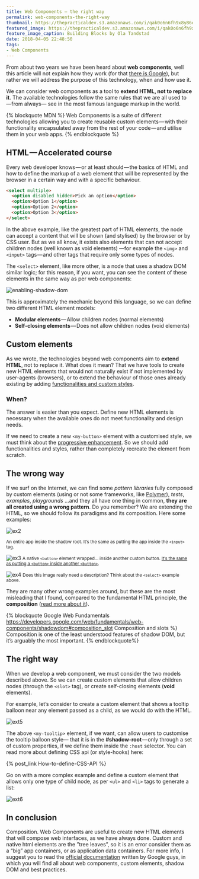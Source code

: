 ```yaml
---
title: Web Components – the right way
permalink: web-components-the-right-way
thumbnail: https://thepracticaldev.s3.amazonaws.com/i/qak0o6n6fh9x8y86ezk2.gif
featured_image: https://thepracticaldev.s3.amazonaws.com/i/qak0o6n6fh9x8y86ezk2.gif
feature_image_caption: Building Blocks by Ola Tandstad
date: 2018-04-05 22:48:50
tags:
- Web Components
---
```


From about two years we have been heard about **web components**, well this article will not explain how they work (for that [there is Google](http://bfy.tw/H9oY
)), but rather we will address the purpose of this technology, when and how use it.

We can consider web components as a tool to **extend HTML, not to replace it**. The available technologies follow the same rules that we are all used to —from always— see in the most famous language markup in the world.

{% blockquote MDN %}
  Web Components is a suite of different technologies allowing you to create reusable custom elements — with their functionality encapsulated away from the rest of your code — and utilise them in your web apps.
{% endblockquote %}

## HTML — Accelerated course

Every web developer knows — or at least should — the basics of HTML and how to define the markup of a web element that will be represented by the browser in a certain way and with a specific behaviour.

```html
<select multiple>
  <option disabled hidden>Pick an option</option>
  <option>Option 1</option>
  <option>Option 2</option>
  <option>Option 3</option>
</select>
```

In the above example, like the greatest part of HTML elements, the node can accept a content that will be shown (and stylised) by the browser or by CSS user. But as we all know, it exists also elements that can not accept children nodes (well known as void elements) —for example the `<img>` and `<input>` tags — and other tags that require only some types of nodes.

The `<select>` element, like more other, is a node that uses a shadow DOM similar logic; for this reason, if you want, you can see the content of these elements in the same way as per web components:

![enabling-shadow-dom](https://cdn-images-1.medium.com/max/1600/1*Ab6dzpZOFBra_jxexg8sQQ.gif)

This is approximately the mechanic beyond this language, so we can define two different HTML element models:

- **Modular elements** — Allow children nodes (normal elements)
- **Self-closing elements** — Does not allow children nodes (void elements)

## Custom elements

As we wrote, the technologies beyond web components aim to **extend HTML**, not to replace it. What does it mean? That we have tools to create new HTML elements that would not naturally exist if not implemented by user-agents (browsers), or to extend the behaviour of those ones already existing by adding [functionalities and custom styles](https://developers.google.com/web/fundamentals/web-components/shadowdom#host).

### When?

The answer is easier than you expect. Define new HTML elements is necessary when the available ones do not meet functionality and design needs.

If we need to create a new `<my-button>` element with a customised style, we must think about the [progressive enhancement](https://en.wikipedia.org/wiki/Progressive_enhancement). So we should add functionalities and styles, rather than completely recreate the element from scratch.

## The wrong way

If we surf on the Internet, we can find some *pattern libraries* fully composed by custom elements (using or not some frameworks, like [Polymer](https://www.polymer-project.org/)), *tests*, *examples*, *playgrounds* …and they all have one thing in common, **they are all created using a wrong pattern**. Do you remember? We are extending the HTML, so we should follow its paradigms and its composition. Here some examples:

![ex2](https://cdn-images-1.medium.com/max/1600/1*fXvsGsqwR9QcP-E9jeXsxg.png)

<small class="image-caption">An entire app inside the shadow root. It’s the same as putting the app inside the `<input>` tag.</small>

![ex3](https://cdn-images-1.medium.com/max/1600/1*vBXhxekSAeyj5U35AUkrCA.png)
<small class="image-caption">A native `<button>` element wrapped… inside another custom button. [It’s the same as putting a `<button>` inside another `<button>`](https://inception.davepedu.com/).</small>

![ex4](https://cdn-images-1.medium.com/max/1600/1*E-gG1wPhyjHbsrdABqlgKQ.png)
<small class="image-caption">Does this image really need a description? Think about the `<select>` example above.</small>

They are many other wrong examples around, but these are the most misleading that I found, compared to the fundamental HTML principle, the **composition** ([read more about it](https://developers.google.com/web/fundamentals/web-components/shadowdom#composition_slot)).

{% blockquote Google Web Fundamentals https://developers.google.com/web/fundamentals/web-components/shadowdom#composition_slot Composition and slots %}
Composition is one of the least understood features of shadow DOM, but it’s arguably the most important.
{% endblockquote%}

## The right way

When we develop a web component, we must consider the two models described above. So we can create custom elements that allow children nodes (through the `<slot>` tag), or create self-closing elements (**void** elements).

For example, let’s consider to create a custom element that shows a tooltip balloon near any element passed as a child, as we would do with the HTML.

![ext5](https://cdn-images-1.medium.com/max/1600/1*Z0GCsm-ZigYuknElX8j-hA.png)

The above `<my-tooltip>` element, if we want, can allow users to customise the tooltip balloon style— that it is in the **#shadow-root** — only through a set of custom properties, if we define them inside the `:host` selector. You can read more about defining CSS api (or style-hooks) here:

{% post_link How-to-define-CSS-API %}

Go on with a more complex example and define a custom element that allows only one type of child node, as per `<ul>` and `<li>` tags to generate a list:

![ext6](https://cdn-images-1.medium.com/max/1600/1*g4GHGKlyRig5Ny0oKntRpg.png)

## In conclusion

Composition. Web Components are useful to create new HTML elements that will compose web interfaces, as we have always done. Custom and native html elements are the ”tree leaves”, so it is an error consider them as a “big” app containers, or as application data containers. For more info, I suggest you to read the [official documentation](https://developers.google.com/web/fundamentals/web-components/) written by Google guys, in which you will find all about web components, custom elements, shadow DOM and best practices.

